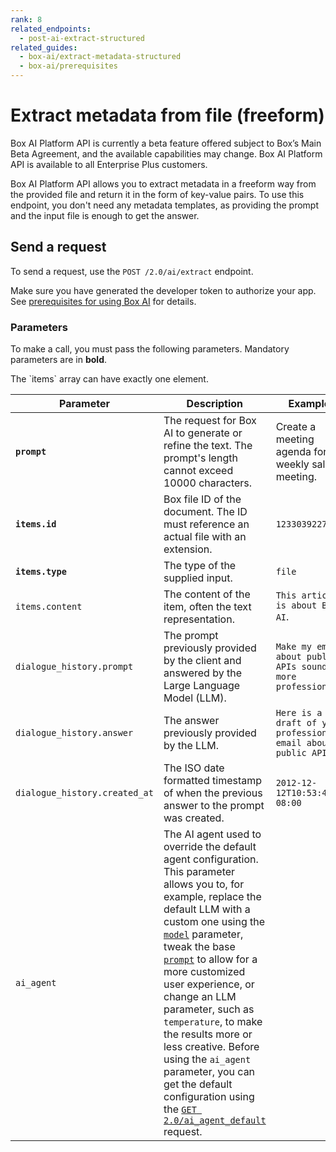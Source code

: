 ```yaml
---
rank: 8
related_endpoints:
  - post-ai-extract-structured
related_guides:
  - box-ai/extract-metadata-structured
  - box-ai/prerequisites
---
```


# Extract metadata from file (freeform)

<Message type="notice">
Box AI Platform API is currently a beta feature offered subject to Box’s Main Beta Agreement, and the available capabilities may change. Box AI Platform API is available to all Enterprise Plus customers.

</Message>

Box AI Platform API allows you to extract metadata in a freeform way
from the provided file and return it in the form of key-value pairs.
To use this endpoint, you don't need any metadata templates,
as providing the prompt and the input file is enough to get the answer.

## Send a request

To send a request, use the
`POST /2.0/ai/extract` endpoint.

Make sure you have generated the developer token
to authorize your app. See [prerequisites for using Box AI][prereq]
for details.

<Samples id='post_ai_extract' />

### Parameters

To make a call, you must pass the following parameters. Mandatory parameters are in **bold**.

<Message type='notice'>
The `items` array can have exactly one element.

</Message>

| Parameter| Description| Example|
|--------|--------|-------|
|**`prompt`**| The request for Box AI to generate or refine the text. The prompt's length cannot exceed 10000 characters.|Create a meeting agenda for a weekly sales meeting.|
|**`items.id`**|Box file ID of the document. The ID must reference an actual file with an extension. |`1233039227512`|
|**`items.type`**|The type of the supplied input. | `file`|
| `items.content` | The content of the item, often the text representation.  |    `This article is about Box AI`.    |
| `dialogue_history.prompt` | The prompt previously provided by the client and answered by the Large Language Model (LLM).  | `Make my email about public APIs sound more professional` |
| `dialogue_history.answer` | The answer previously provided by the LLM. |   `Here is a draft of your professional email about public APIs.` |
| `dialogue_history.created_at` | The ISO date formatted timestamp of when the previous answer to the prompt was created.   | `2012-12-12T10:53:43-08:00` |
|`ai_agent` | The AI agent used to override the default agent configuration. This parameter allows you to, for example, replace the default LLM with a custom one using the [`model`][model-param] parameter, tweak the base [`prompt`][prompt-param] to allow for a more customized user experience, or change an LLM parameter, such as `temperature`, to make the results more or less creative. Before using the `ai_agent` parameter, you can get the default configuration using the [`GET 2.0/ai_agent_default`][agent] request.| | 

[prereq]: g://box-ai/prerequisites
[agent]: e://get_ai_agent_default
[model-param]: r://ai_agent_text_gen#param_basic_gen_model
[prompt-param]: r://ai_agent_text_gen#param_basic_gen_prompt_template